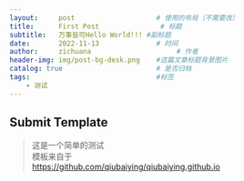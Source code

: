 ```yaml
---
layout:     post                    # 使用的布局（不需要改）
title:      First Post               # 标题 
subtitle:   万事皆可Hello World!!! #副标题
date:       2022-11-13              # 时间
author:     zichuana                     # 作者
header-img: img/post-bg-desk.png    #这篇文章标题背景图片
catalog: true                       # 是否归档
tags:                               #标签
    - 测试
---
```


## Submit Template
>这是一个简单的测试  
>模板来自于  
>https://github.com/qiubaiying/qiubaiying.github.io
>
